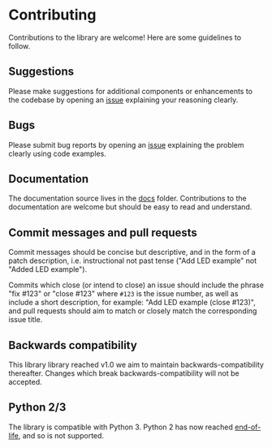 # Contributing

Contributions to the library are welcome! Here are some guidelines to follow.

## Suggestions

Please make suggestions for additional components or enhancements to the
codebase by opening an [issue](https://github.com/pi-top/pi-top-Python-API/issues)
explaining your reasoning clearly.

## Bugs

Please submit bug reports by opening an [issue](https://github.com/pi-top/pi-top-Python-API/issues)
explaining the problem clearly using code examples.

## Documentation

The documentation source lives in the [docs](https://github.com/pi-top/pi-top-Python-API/tree/master/docs)
folder. Contributions to the documentation are welcome but should be easy to
read and understand.

## Commit messages and pull requests

Commit messages should be concise but descriptive, and in the form of a patch
description, i.e. instructional not past tense ("Add LED example" not "Added
LED example").

Commits which close (or intend to close) an issue should include the phrase
"fix #123" or "close #123" where `#123` is the issue number, as well as
include a short description, for example: "Add LED example (close #123)", and
pull requests should aim to match or closely match the corresponding issue
title.

## Backwards compatibility

This library library reached v1.0 we aim to maintain backwards-compatibility
thereafter. Changes which break backwards-compatibility will not be accepted.

## Python 2/3

The library is compatible with Python 3. Python 2 has now reached [end-of-life](http://legacy.python.org/dev/peps/pep-0373/), and so is not supported.
